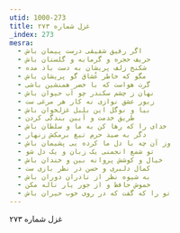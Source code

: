```yaml
---
utid: 1000-273
title: غزل شماره ۲۷۳
_index: 273
mesra:
  - اگر رفیق شفیقی درست پیمان باش
  - حریف حجره و گرمابه و گلستان باش
  - شکنج زلف پریشان به دست باد مده
  - مگو که خاطر عُشاق گو پریشان باش
  - گرت هواست که با خضر همنشین باشی
  - نهان ز چشم سکندر چو آب حیوان باش
  - زبور عشق نوازی نه کار هر مرغی ست
  - بیا و نوگل این بلبل غزلخوان باش
  - طریق خدمت و آیین بندگی کردن
  - خدای را که رها کن به ما و سلطان باش
  - دگر به صید حرم تیغ برمکش زنهار
  - وز آن چه با دل ما کرده یی پشیمان باش
  - تو شمع انجمنی یک زبان و یک دل شو
  - خیال و کوشش پروانه بین و خندان باش
  - کمال دلبری و حسن در نظر بازی ست
  - به شیوه نظر از نادران دوران باش
  - خموش حافظ و از جور یار ناله مکن
  - تو را که گفت که در روی خوب حیران باش
---
```

غزل شماره ۲۷۳
